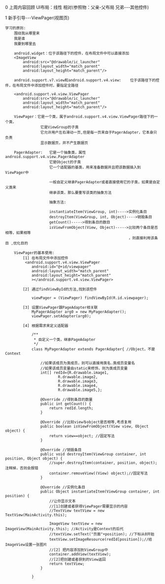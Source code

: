 0 上周内容回顾
       UI布局：线性  相对(参照物：父亲-父布局  兄弟---其他控件)
	   
1 新手引导---ViewPager(视图页) 

	学习的原则:
		围绕我从哪里来
		我是谁  
		我要到哪里去

		android.widget：位于该路径下的控件，在布局文件中可以直接添加
		<ImageView
            android:src="@drawable/ic_launcher"
            android:layout_width="match_parent"
            android:layout_height="match_parent"/>
		
		android.support.v7.view和android.support.v4.view:	位于该路径下的控件，在布局文件中添加控件时，要指定全路径
		
		<android.support.v4.view.ViewPager
            android:src="@drawable/ic_launcher"
            android:layout_width="match_parent"
            android:layout_height="match_parent"/>
		
		ViewPager：它是一个类，属于android.support.v4.view.ViewPager路径下的一个类，
					它是ViewGroup的子类
					它允许用户左右滑动一页,但是每一页来自于PagerAdapter，它本身只负责
					显示数据页，并不产生数据页
					
		PagerAdapter:	它是一个抽象类，属性android.support.v4.view.PagerAdapter
						它是Object的子类
						它一个适配器的基类，用来准备数据并且把该数据插入到ViewPager中
						
						一般自定义继承PagerAdapter或者直接使用它的子类，如果是自定义类来
						继承该类，那么要重写该类的抽象方法
						
						抽象方法:
						
						instantiateItem(ViewGroup, int)---->实例化条目
						destroyItem(ViewGroup, int, Object)---->销毁条目
						getCount()----->得到条目的数目
						isViewFromObject(View, Object)----->比较两个条目是否相等，如果相等
															，则直接利用该条目 ,优化目的
		
        ViewPager的基本使用:
            [1] 在布局文件中添加控件
             <android.support.v4.view.ViewPager
                android:id="@+id/viewpager"
                android:layout_width="match_parent"
                android:layout_height="match_parent"
                ></android.support.v4.view.ViewPager>

            [2] 通过findViewById的方法,找到该控件

                viewPager = (ViewPager) findViewById(R.id.viewpager);

            [3] 设置ViewPager跟PageAdapter相关联
                MyPagerAdapter arg0 = new MyPagerAdapter();
                viewPager.setAdapter(arg0);

            [4] 根据需求来定义适配器

                /**
                 * 自定义一个类，继承PageAdapter
                 */
                class MyPagerAdapter extends PagerAdapter{ //Object，不是Context

                    //如果该成员为类成员，则可以直接用类名.类成员变量名
                    //如果该成员变量由static来修饰，则为类成员变量
                    int[] redId={R.drawable.image1,
                            R.drawable.image2,
                            R.drawable.image3,
                            R.drawable.image4,
                            R.drawable.image5,};

                    @Override //得到条目的数量
                    public int getCount() {
                        return redId.length;
                    }

                    @Override //比较view与object是否相等,考虑复用
                    public boolean isViewFromObject(View view, Object object) {
                        return view==object; //固定写法
                    }

                    @Override //销毁条目
                    public void destroyItem(ViewGroup container, int position, Object object) {
                        //super.destroyItem(container, position, object);注释掉，否则会报错
                        container.removeView((View) object);//固定写法
                    }

                    @Override //实例化条目
                    public Object instantiateItem(ViewGroup container, int position) {
                        //让你显示文本
                        //[1]创建或者获得ViewPager需要显示的内容
                        //TextView textView = new TextView(MainActivity.this);

                        ImageView textView = new ImageView(MainActivity.this); //Activity是Context的后代
                        //textView.setText("页面"+position); //下标从0开始
                        textView.setImageResource(redId[position]);//给ImageView设置一张图片
                        //[2] 把内容添加到ViewGroup中
                        container.addView(textView);
                        //[2]把创建或者获到的View返回
                        return textView;
                    }

                }
